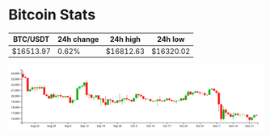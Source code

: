 # Bitcoin Stats

BTC/USDT|24h change|24h high|24h low|
|---|---|---|---|
|$16513.97|0.62%|$16812.63|$16320.02|

<img src="./chart.svg">

